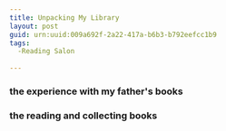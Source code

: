 ```yaml
---
title: Unpacking My Library
layout: post
guid: urn:uuid:009a692f-2a22-417a-b6b3-b792eefcc1b9
tags:
  -Reading Salon
  
---
```


### the experience with my father's books
### the reading and collecting books


